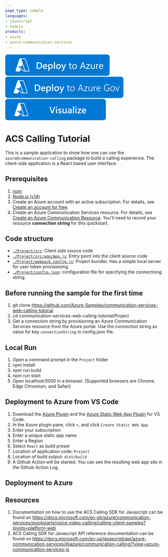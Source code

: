 ```yaml
---
page_type: sample
languages:
- javascript
- nodejs
products:
- azure
- azure-communication-services
---
```


[![Deploy To Azure](https://raw.githubusercontent.com/Azure/azure-quickstart-templates/master/1-CONTRIBUTION-GUIDE/images/deploytoazure.svg?sanitize=true)](https://portal.azure.com/#create/Microsoft.Template/uri/https%3A%2F%2Fraw.githubusercontent.com%2Ft-sanderv%2Fcommunication-services-web-calling-tutorial%2Fwithout-server%2Fdeploy%2Fazuredeploy.json)
[![Deploy To Azure US Gov](https://raw.githubusercontent.com/Azure/azure-quickstart-templates/master/1-CONTRIBUTION-GUIDE/images/deploytoazuregov.svg?sanitize=true)](https://portal.azure.us/#create/Microsoft.Template/uri/https%3A%2F%2Fraw.githubusercontent.com%2Ft-sanderv%2Fcommunication-services-web-calling-tutorial%2Fwithout-server%2Fdeploy%2Fazuredeploy.json)
[![Visualize](https://raw.githubusercontent.com/Azure/azure-quickstart-templates/master/1-CONTRIBUTION-GUIDE/images/visualizebutton.svg?sanitize=true)](http://armviz.io/#/?load=https%3A%2F%2Fraw.githubusercontent.com%2Ft-sanderv%2Fcommunication-services-web-calling-tutorial%2Fwithout-server%2Fdeploy%2Fazuredeploy.json)


# ACS Calling Tutorial
This is a sample application to show how one can use the `azure@communication-calling` package to build a calling experience. The client-side application is a React based user interface.  

## Prerequisites

1. [npm](https://www.npmjs.com/get-npm)
2. [Node.js (v14)](https://nodejs.org/en/download/)
3.  Create an Azure account with an active subscription. For details, see [Create an account for free](https://azure.microsoft.com/free/?WT.mc_id=A261C142F).
4. Create an Azure Communication Services resource. For details, see [Create an Azure Communication Resource](https://docs.microsoft.com/azure/communication-services/quickstarts/create-communication-resource). You'll need to record your resource **connection string** for this quickstart.

## Code structure

* [`./Project/src`](./Project/src): Client side source code
* [`./Project/src/app/App.js`](./Project/src/app/App.js): Entry point into the client source code 
* [`./Project/webpack.config.js`](./Project/webpack.config.js): Project bundler. Has a simple local server for user token provisioning.
* [`./Project/config.json`](./Project/config.json): configuration file for specifying the connectiong string.

## Before running the sample for the first time
1. git clone https://github.com/Azure-Samples/communication-services-web-calling-tutorial
2. cd communication-services-web-calling-tutorial/Project
3. Get a connection string by provisioning an Azure Communication Services resource from the Azure portal. Use the connection string as value for key `connectionString` in config.json file.

## Local Run
1. Open a command prompt in the `Project` folder
2. npm install
3. npm run build
4. npm run start
7. Open localhost:5000 in a browser. (Supported browsers are Chrome, Edge Chromium, and Safari)

## Deployment to Azure from VS Code
1. Download the [Azure Plugin](https://marketplace.visualstudio.com/items?itemName=ms-azuretools.vscode-azureresourcegroups) and the [Azure Static Web App Plugin](https://marketplace.visualstudio.com/items?itemName=ms-azuretools.vscode-azurestaticwebapps) for VS Code.
2. In the Azure plugin pane, click `+`, and click `Create Static Web App`.
3. Enter your subscription
4. Enter a unique static app name
5. Enter a Region
6. Select `React` as build preset
7. Location of application code: `Project`
8. Location of build output: `dist/build`
9. A Github Action will be started. You can see the resulting web app site in the Github Action Log.

## Deployment to Azure


## Resources

1. Documentation on how to use the ACS Calling SDK for Javascript can be found on https://docs.microsoft.com/en-gb/azure/communication-services/quickstarts/voice-video-calling/calling-client-samples?pivots=platform-web
2. ACS Calling SDK for Javascript API reference documentation can be found on https://docs.microsoft.com/en-us/javascript/api/azure-communication-services/@azure/communication-calling/?view=azure-communication-services-js
